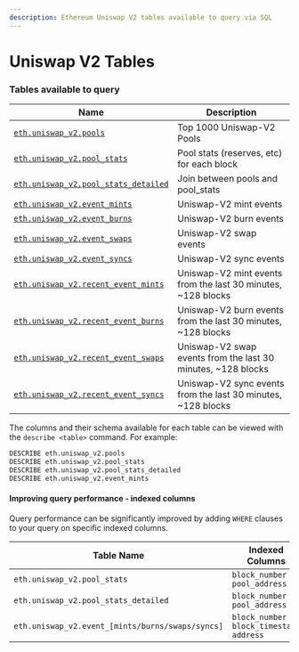 ```yaml
---
description: Ethereum Uniswap V2 tables available to query via SQL
---
```


# Uniswap V2 Tables

### Tables available to query

| Name                                                                             | Description                                                   |
| -------------------------------------------------------------------------------- | ------------------------------------------------------------- |
| [`eth.uniswap_v2.pools`](eth.uniswap\_v2.pools.md)                               | Top 1000 Uniswap-V2 Pools                                     |
| [`eth.uniswap_v2.pool_stats`](eth.uniswap\_v2.pool\_stats.md)                    | Pool stats (reserves, etc) for each block                     |
| [`eth.uniswap_v2.pool_stats_detailed`](eth.uniswap\_v2.pool\_stats\_detailed.md) | Join between pools and pool\_stats                            |
| [`eth.uniswap_v2.event_mints`](eth.uniswap\_v2.event\_mints.md)                  | Uniswap-V2 mint events                                        |
| [`eth.uniswap_v2.event_burns`](eth.uniswap\_v2.event\_burns.md)                  | Uniswap-V2 burn events                                        |
| [`eth.uniswap_v2.event_swaps`](eth.uniswap\_v2.event\_swaps.md)                  | Uniswap-V2 swap events                                        |
| [`eth.uniswap_v2.event_syncs`](eth.uniswap\_v2.event\_syncs.md)                  | Uniswap-V2 sync events                                        |
| [`eth.uniswap_v2.recent_event_mints`](eth.uniswap\_v2.event\_mints.md)           | Uniswap-V2 mint events from the last 30 minutes, \~128 blocks |
| [`eth.uniswap_v2.recent_event_burns`](eth.uniswap\_v2.event\_burns.md)           | Uniswap-V2 burn events from the last 30 minutes, \~128 blocks |
| [`eth.uniswap_v2.recent_event_swaps`](eth.uniswap\_v2.event\_swaps.md)           | Uniswap-V2 swap events from the last 30 minutes, \~128 blocks |
| [`eth.uniswap_v2.recent_event_syncs`](eth.uniswap\_v2.event\_syncs.md)           | Uniswap-V2 sync events from the last 30 minutes, \~128 blocks |

The columns and their schema available for each table can be viewed with the `describe <table>` command. For example:

```sql
DESCRIBE eth.uniswap_v2.pools
DESCRIBE eth.uniswap_v2.pool_stats
DESCRIBE eth.uniswap_v2.pool_stats_detailed
DESCRIBE eth.uniswap_v2.event_mints
```

#### Improving query performance - indexed columns

Query performance can be significantly improved by adding `WHERE` clauses to your query on specific indexed columns.

| Table Name                                       | Indexed Columns                            |
| ------------------------------------------------ | ------------------------------------------ |
| `eth.uniswap_v2.pool_stats`                      | `block_number` `pool_address`              |
| `eth.uniswap_v2.pool_stats_detailed`             | `block_number` `pool_address`              |
| `eth.uniswap_v2.event_[mints/burns/swaps/syncs]` | `block_number` `block_timestamp` `address` |
